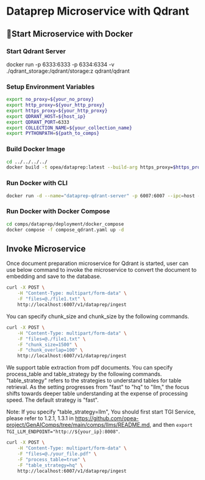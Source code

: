 # Dataprep Microservice with Qdrant

## 🚀Start Microservice with Docker

### Start Qdrant Server

docker run -p 6333:6333 -p 6334:6334 -v ./qdrant_storage:/qdrant/storage:z qdrant/qdrant

### Setup Environment Variables

```bash
export no_proxy=${your_no_proxy}
export http_proxy=${your_http_proxy}
export https_proxy=${your_http_proxy}
export QDRANT_HOST=${host_ip}
export QDRANT_PORT=6333
export COLLECTION_NAME=${your_collection_name}
export PYTHONPATH=${path_to_comps}
```

### Build Docker Image

```bash
cd ../../../../
docker build -t opea/dataprep:latest --build-arg https_proxy=$https_proxy --build-arg http_proxy=$http_proxy -f comps/dataprep/src/Dockerfile .
```

### Run Docker with CLI

```bash
docker run -d --name="dataprep-qdrant-server" -p 6007:6007 --ipc=host -e http_proxy=$http_proxy -e https_proxy=$https_proxy -e DATAPREP_COMPONENT_NAME="OPEA_DATAPREP_QDRANT" opea/dataprep:latest
```

### Run Docker with Docker Compose

```bash
cd comps/dataprep/deployment/docker_compose
docker compose -f compose_qdrant.yaml up -d
```

## Invoke Microservice

Once document preparation microservice for Qdrant is started, user can use below command to invoke the microservice to convert the document to embedding and save to the database.

```bash
curl -X POST \
    -H "Content-Type: multipart/form-data" \
    -F "files=@./file1.txt" \
    http://localhost:6007/v1/dataprep/ingest
```

You can specify chunk_size and chunk_size by the following commands.

```bash
curl -X POST \
    -H "Content-Type: multipart/form-data" \
    -F "files=@./file1.txt" \
    -F "chunk_size=1500" \
    -F "chunk_overlap=100" \
    http://localhost:6007/v1/dataprep/ingest
```

We support table extraction from pdf documents. You can specify process_table and table_strategy by the following commands. "table_strategy" refers to the strategies to understand tables for table retrieval. As the setting progresses from "fast" to "hq" to "llm," the focus shifts towards deeper table understanding at the expense of processing speed. The default strategy is "fast".

Note: If you specify "table_strategy=llm", You should first start TGI Service, please refer to 1.2.1, 1.3.1 in https://github.com/opea-project/GenAIComps/tree/main/comps/llms/README.md, and then `export TGI_LLM_ENDPOINT="http://${your_ip}:8008"`.

```bash
curl -X POST \
    -H "Content-Type: multipart/form-data" \
    -F "files=@./your_file.pdf" \
    -F "process_table=true" \
    -F "table_strategy=hq" \
    http://localhost:6007/v1/dataprep/ingest
```
